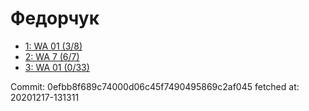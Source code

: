# Федорчук
- [1: WA 01 (3/8)](1.md)
- [2: WA 7 (6/7)](2.md)
- [3: WA 01 (0/33)](3.md)

Commit: 0efbb8f689c74000d06c45f7490495869c2af045
 fetched at: 20201217-131311
